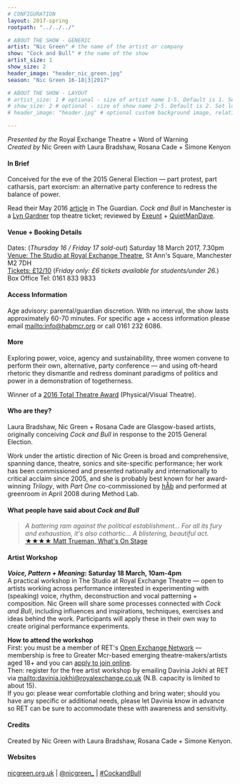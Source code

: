 ```yaml
---
# CONFIGURATION
layout: 2017-spring
rootpath: "../../../"

# ABOUT THE SHOW - GENERIC
artist: "Nic Green" # the name of the artist or company
show: "Cock and Bull" # the name of the show
artist_size: 1
show_size: 2
header_image: "header_nic_green.jpg"    
season: "Nic Green 16-18|3|2017"

# ABOUT THE SHOW - LAYOUT
# artist_size: 1 # optional - size of artist name 1-5. Default is 1. Set longer names to lower values
# show_size: 2 # optional - size of show name 2-5. Default is 2. Set longer names to lower values
# header_image: "header.jpg" # optional custom background image, relative to current page

---
```

*Presented by the* Royal Exchange Theatre + Word of Warning<br>*Created by* Nic Green *with* Laura Bradshaw, Rosana Cade + Simone Kenyon         
         
#### In Brief       
Conceived for the eve of the 2015 General Election — part protest, part catharsis, part exorcism: an alternative party conference to redress the balance of power.           
         
Read their May 2016 <a href="http://www.theguardian.com/stage/2016/may/17/cock-and-bull-political-slogans-rosana-cade-laura-bradshaw-nic-green" target="_blank">article</a> in The Guardian. *Cock and Bull* in Manchester is a <a href="theguardian.com/stage/theatreblog/2017/mar/13/plan-your-weeks-theatre-top-tickets-david-tennant-don-juan" target="_blank">Lyn Gardner</a> top theatre ticket; reviewed by <a href="http://exeuntmagazine.com/reviews/review-cock-bull-royal-exchange-manchester" target="_blank">Exeunt</a> + <a href="http://quietmandave.co.uk/2017/03/cock-and-bull" target="_blank">QuietManDave</a>.        
         
#### Venue + Booking Details        
Dates: (*Thursday 16 / Friday 17 sold-out*) Saturday 18 March 2017, 7.30pm        
<a href="http://www.royalexchange.co.uk/where-how-to-find-us" target="_blank">Venue: The Studio at Royal Exchange Theatre</a>, St Ann's Square, Manchester M2 7DH             
<a href="http://www.royalexchange.co.uk/whats-on-and-tickets/cock-and-bull" target="_blank">Tickets: £12/10</a> (*Friday only: £6 tickets available for students/under 26.*)         
Box Office Tel: 0161 833 9833         
         
#### Access Information        
Age advisory: parental/guardian discretion. With no interval, the show lasts approximately 60-70 minutes. For specific age + access information please email <mailto:info@habmcr.org> or call 0161 232 6086.     
             
#### More             
Exploring power, voice, agency and sustainability, three women convene to perform their own, alternative, party conference — and using oft-heard rhetoric they dismantle and redress dominant paradigms of politics and power in a demonstration of togetherness.        
        
Winner of a <a href="http://www.edfringe.com/media/award-winners#Total" target="_blank">2016 Total Theatre Award</a> (Physical/Visual Theatre).        
        
#### Who are they?     
Laura Bradshaw, Nic Green + Rosana Cade are Glasgow-based artists, originally conceiving *Cock and Bull* in response to the 2015 General Election.         
           
Work under the artistic direction of Nic Green is broad and comprehensive, spanning dance, theatre, sonics and site-specific performance; her work has been commissioned and presented nationally and internationally to critical acclaim since 2005, and she is probably best known for her award-winning *Trilogy*, with *Part One* co-commissioned by [hÅb](/hab) and performed at greenroom in April 2008 during Method Lab.           
         
#### What people have said about *Cock and Bull*         
>*A battering ram against the political establishment… For all its fury and exhaustion, it's also cathartic… A blistering, beautiful act.*<br><a href="http://www.whatsonstage.com/edinburgh-theatre/reviews/cock-and-bull-forest-fringe-festival-nic-green_41533.html" target="_blank">★★★★ Matt Trueman, What's On Stage</a>        
         
#### Artist Workshop         
***Voice, Pattern + Meaning*: Saturday 18 March, 10am-4pm**        
A practical workshop in The Studio at Royal Exchange Theatre — open to artists working across performance interested in experimenting with (speaking) voice, rhythm, deconstruction and vocal patterning + composition. Nic Green will share some processes connected with *Cock and Bull*, including influences and inspirations, techniques, exercises and ideas behind the work. Participants will apply these in their own way to create original performance experiments.        
        
**How to attend the workshop**        
First: you must be a member of RET's <a href="https://www.royalexchange.co.uk/open-exchange-network" target="_blank">Open Exchange Network</a> — membership is free to Greater Mcr-based emerging theatre-makers/artists aged 18+ and you can <a href="http://www.surveymonkey.co.uk/r/Open_Exchange" target="_blank">apply to join online</a>.         
Then: register for the free artist workshop by emailing Davinia Jokhi at RET via <mailto:davinia.jokhi@royalexchange.co.uk> (N.B. capacity is limited to about 15).          
If you go: please wear comfortable clothing and bring water; should you have any specific or additional needs, please let Davinia know in advance so RET can be sure to accommodate these with awareness and sensitivity.              
            
#### Credits          
Created by Nic Green with Laura Bradshaw, Rosana Cade + Simone Kenyon.        
         
#### Websites          
<a href="http://nicgreen.org.uk" target="_blank">nicgreen.org.uk</a> | <a href="http://twitter.com/nicgreen_" target="_blank">@nicgreen_</a> | <a href="http://twitter.com/hashtag/CockandBull" target="_blank">#CockandBull</a>
